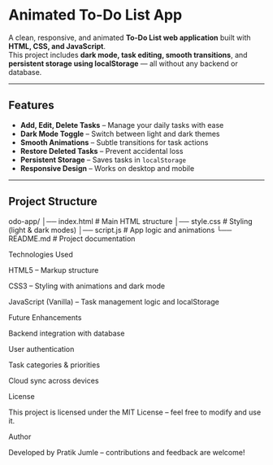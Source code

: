# Animated To-Do List App

A clean, responsive, and animated **To-Do List web application** built with **HTML, CSS, and JavaScript**.  
This project includes **dark mode, task editing, smooth transitions**, and **persistent storage using localStorage** — all without any backend or database.

---

## Features

- **Add, Edit, Delete Tasks** – Manage your daily tasks with ease  
- **Dark Mode Toggle** – Switch between light and dark themes  
- **Smooth Animations** – Subtle transitions for task actions  
- **Restore Deleted Tasks** – Prevent accidental loss  
- **Persistent Storage** – Saves tasks in `localStorage`  
- **Responsive Design** – Works on desktop and mobile  

---

## Project Structure

odo-app/
│── index.html # Main HTML structure
│── style.css # Styling (light & dark modes)
│── script.js # App logic and animations
└── README.md # Project documentation

Technologies Used

HTML5 – Markup structure

CSS3 – Styling with animations and dark mode

JavaScript (Vanilla) – Task management logic and localStorage

Future Enhancements

Backend integration with database

User authentication

Task categories & priorities

Cloud sync across devices

License

This project is licensed under the MIT License – feel free to modify and use it.

Author

Developed by Pratik Jumle – contributions and feedback are welcome!
